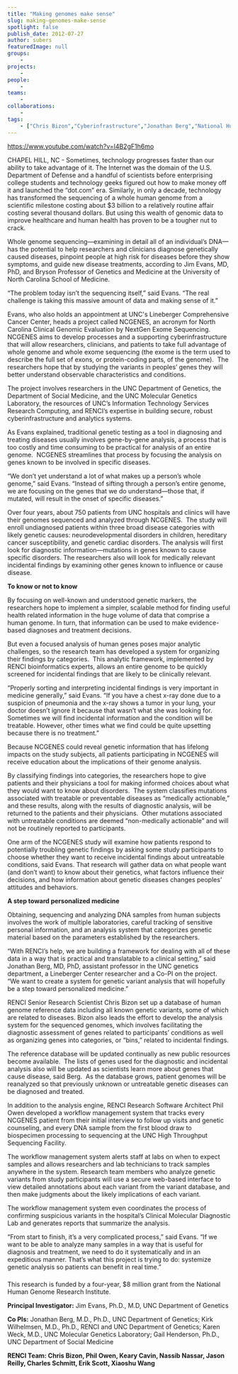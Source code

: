 ```yaml
---
title: "Making genomes make sense"
slug: making-genomes-make-sense
spotlight: false
publish_date: 2012-07-27
author: subers
featuredImage: null
groups:
    - 
projects:
    - 
people:
    - 
teams: 
    - 
collaborations:
    - 
tags:
    - ["Chris Bizon","Cyberinfrastructure","Jonathan Berg","National Human Genome Research Institute","North Carolina Clinical Genomic Evaluation (NCGENES)","UNC Department of Genetics"]
---
```

https://www.youtube.com/watch?v=l4B2gF1h6mo

CHAPEL HILL, NC - Sometimes, technology progresses faster than our ability to take advantage of it. The Internet was the domain of the U.S. Department of Defense and a handful of scientists before enterprising college students and technology geeks figured out how to make money off it and launched the “dot.com” era. Similarly, in only a decade, technology has transformed the sequencing of a whole human genome from a scientific milestone costing about $3 billion to a relatively routine affair costing several thousand dollars. But using this wealth of genomic data to improve healthcare and human health has proven to be a tougher nut to crack. <!--more-->

Whole genome sequencing—examining in detail all of an individual’s DNA—has the potential to help researchers and clinicians diagnose genetically caused diseases, pinpoint people at high risk for diseases before they show symptoms, and guide new disease treatments, according to Jim Evans, MD, PhD, and Bryson Professor of Genetics and Medicine at the University of North Carolina School of Medicine.

“The problem today isn’t the sequencing itself,” said Evans. “The real challenge is taking this massive amount of data and making sense of it.”

Evans, who also holds an appointment at UNC's Lineberger Comprehensive Cancer Center, heads a project called NCGENES, an acronym for North Carolina Clinical Genomic Evaluation by NextGen Exome Sequencing. NCGENES aims to develop processes and a supporting cyberinfrastructure that will allow researchers, clinicians, and patients to take full advantage of whole genome and whole exome sequencing (the exome is the term used to describe the full set of exons, or protein-coding parts, of the genome).  The researchers hope that by studying the variants in peoples’ genes they will better understand observable characteristics and conditions.

The project involves researchers in the UNC Department of Genetics, the Department of Social Medicine, and the UNC Molecular Genetics Laboratory, the resources of UNC’s Information Technology Services Research Computing, and RENCI’s expertise in building secure, robust cyberinfrastructure and analytics systems.

As Evans explained, traditional genetic testing as a tool in diagnosing and treating diseases usually involves gene-by-gene analysis, a process that is too costly and time consuming to be practical for analysis of an entire genome.  NCGENES streamlines that process by focusing the analysis on genes known to be involved in specific diseases.

“We don’t yet understand a lot of what makes up a person’s whole genome,” said Evans. “Instead of sifting through a person’s entire genome, we are focusing on the genes that we do understand—those that, if mutated, will result in the onset of specific diseases.”

Over four years, about 750 patients from UNC hospitals and clinics will have their genomes sequenced and analyzed through NCGENES.  The study will enroll undiagnosed patients within three broad disease categories with likely genetic causes: neurodevelopmental disorders in children, hereditary cancer susceptibility, and genetic cardiac disorders. The analysis will first look for diagnostic information—mutations in genes known to cause specific disorders. The researchers also will look for medically relevant incidental findings by examining other genes known to influence or cause disease.

<strong class="renci_head" style="font-weight: bold;">To know or not to know</strong>

By focusing on well-known and understood genetic markers, the researchers hope to implement a simpler, scalable method for finding useful health related information in the huge volume of data that comprise a human genome. In turn, that information can be used to make evidence-based diagnoses and treatment decisions.

But even a focused analysis of human genes poses major analytic challenges, so the research team has developed a system for organizing their findings by categories.  This analytic framework, implemented by RENCI bioinformatics experts, allows an entire genome to be quickly screened for incidental findings that are likely to be clinically relevant.

“Properly sorting and interpreting incidental findings is very important in medicine generally,” said Evans. “If you have a chest x-ray done due to a suspicion of pneumonia and the x-ray shows a tumor in your lung, your doctor doesn’t ignore it because that wasn’t what she was looking for. Sometimes we will find incidental information and the condition will be treatable. However, other times what we find could be quite upsetting because there is no treatment.”

Because NCGENES could reveal genetic information that has lifelong impacts on the study subjects, all patients participating in NCGENES will receive education about the implications of their genome analysis.

By classifying findings into categories, the researchers hope to give patients and their physicians a tool for making informed choices about what they would want to know about disorders.  The system classifies mutations associated with treatable or preventable diseases as “medically actionable,” and these results, along with the results of diagnostic analysis, will be returned to the patients and their physicians.  Other mutations associated with untreatable conditions are deemed “non-medically actionable” and will not be routinely reported to participants.

One arm of the NCGENES study will examine how patients respond to potentially troubling genetic findings by asking some study participants to choose whether they want to receive incidental findings about untreatable conditions, said Evans. That research will gather data on what people want (and don’t want) to know about their genetics, what factors influence their decisions, and how information about genetic diseases changes peoples’ attitudes and behaviors.

<strong class="renci_head" style="font-weight: bold;">A step toward personalized medicine</strong>

Obtaining, sequencing and analyzing DNA samples from human subjects involves the work of multiple laboratories, careful tracking of sensitive personal information, and an analysis system that categorizes genetic material based on the parameters established by the researchers.

“With RENCI’s help, we are building a framework for dealing with all of these data in a way that is practical and translatable to a clinical setting,” said Jonathan Berg, MD, PhD, assistant professor in the UNC genetics department, a Lineberger Center researcher and a Co-PI on the project. “We want to create a system for genetic variant analysis that will hopefully be a step toward personalized medicine.”

RENCI Senior Research Scientist Chris Bizon set up a database of human genome reference data including all known genetic variants, some of which are related to diseases. Bizon also leads the effort to develop the analysis system for the sequenced genomes, which involves facilitating the diagnostic assessment of genes related to participants’ conditions as well as organizing genes into categories, or “bins,” related to incidental findings.

The reference database will be updated continually as new public resources become available.  The lists of genes used for the diagnostic and incidental analysis also will be updated as scientists learn more about genes that cause disease, said Berg.  As the database grows, patient genomes will be reanalyzed so that previously unknown or untreatable genetic diseases can be diagnosed and treated.

In addition to the analysis engine, RENCI Research Software Architect Phil Owen developed a workflow management system that tracks every NCGENES patient from their initial interview to follow up visits and genetic counseling, and every DNA sample from the first blood draw to biospecimen processing to sequencing at the UNC High Throughput Sequencing Facility.

The workflow management system alerts staff at labs on when to expect samples and allows researchers and lab technicians to track samples anywhere in the system. Research team members who analyze genetic variants from study participants will use a secure web-based interface to view detailed annotations about each variant from the variant database, and then make judgments about the likely implications of each variant.

The workflow management system even coordinates the process of confirming suspicious variants in the hospital’s Clinical Molecular Diagnostic Lab and generates reports that summarize the analysis.

“From start to finish, it’s a very complicated process,” said Evans. “If we want to be able to analyze many samples in a way that is useful for diagnosis and treatment, we need to do it systematically and in an expeditious manner. That’s what this project is trying to do: systemize genetic analysis so patients can benefit in real time.”

###

This research is funded by a four-year, $8 million grant from the National Human Genome Research Institute.

<strong>Principal Investigator:</strong> Jim Evans, Ph.D., M.D, UNC Department of Genetics

<span class="renci_head"><strong>Co PIs:</strong> </span>Jonathan Berg, M.D., Ph.D., UNC Department of Genetics; Kirk Wilhelmsen, M.D., Ph.D., RENCI and UNC Department of Genetics; Karen Weck, M.D., UNC Molecular Genetics Laboratory; Gail Henderson, Ph.D., UNC Department of Social Medicine

<strong><span class="renci_head">RENCI Team:</span> Chris Bizon, Phil Owen, Keary Cavin, Nassib Nassar, Jason Reilly, Charles Schmitt, Erik Scott, Xiaoshu Wang</strong>
